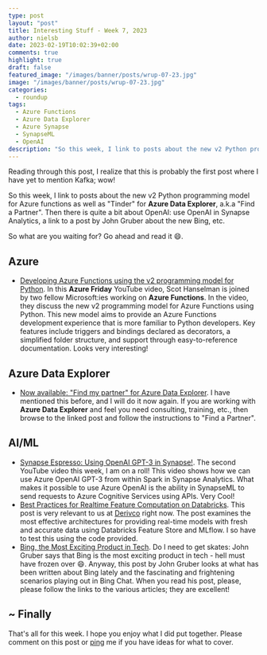 ```yaml
---
type: post
layout: "post"
title: Interesting Stuff - Week 7, 2023
author: nielsb
date: 2023-02-19T10:02:39+02:00
comments: true
highlight: true
draft: false
featured_image: "/images/banner/posts/wrup-07-23.jpg"
image: "/images/banner/posts/wrup-07-23.jpg"
categories:
  - roundup
tags:
  - Azure Functions
  - Azure Data Explorer
  - Azure Synapse
  - SynapseML
  - OpenAI
description: "So this week, I link to posts about the new v2 Python programming model for Azure functions as well as 'Tinder' for Azure Data Explorer, a.k.a 'Find a Partner'. Then there is quite a bit about OpenAI: use OpenAI in Synapse Analytics, a link to a post by John Gruber about the new Bing, etc."
---
```


Reading through this post, I realize that this is probably the first post where I have yet to mention Kafka; wow!

So this week, I link to posts about the new v2 Python programming model for Azure functions as well as "Tinder" for **Azure Data Explorer**, a.k.a "Find a Partner". Then there is quite a bit about OpenAI: use OpenAI in Synapse Analytics, a link to a post by John Gruber about the new Bing, etc.

So what are you waiting for? Go ahead and read it :smile:.

<!--more-->

## Azure

* [Developing Azure Functions using the v2 programming model for Python][1]. In this **Azure Friday** YouTube video, Scot Hanselman is joined by two fellow Microsoft:ies working on **Azure Functions**. In the video, they discuss the new v2 programming model for Azure Functions using Python. This new model aims to provide an Azure Functions development experience that is more familiar to Python developers. Key features include triggers and bindings declared as decorators, a simplified folder structure, and support through easy-to-reference documentation. Looks very interesting!

## Azure Data Explorer

* [Now available: "Find my partner" for Azure Data Explorer][2]. I have mentioned this before, and I will do it now again. If you are working with **Azure Data Explorer** and feel you need consulting, training, etc., then browse to the linked post and follow the instructions to "Find a Partner".

## AI/ML

* [Synapse Espresso: Using OpenAI GPT-3 in Synapse!][3]. The second YouTube video this week, I am on a roll! This video shows how we can use Azure OpenAI GPT-3 from within Spark in Synapse Analytics. What makes it possible to use Azure OpenAI is the ability in SynapseML to send requests to Azure Cognitive Services using APIs. Very Cool!
* [Best Practices for Realtime Feature Computation on Databricks][4]. This post is very relevant to us at [Derivco](/derivco) right now. The post examines the most effective architectures for providing real-time models with fresh and accurate data using Databricks Feature Store and MLflow. I so have to test this using the code provided.
* [Bing, the Most Exciting Product in Tech][5]. Do I need to get skates: John Gruber says that Bing is the most exciting product in tech - hell must have frozen over :smile:. Anyway, this post by John Gruber looks at what has been written about Bing lately and the fascinating and frightening scenarios playing out in Bing Chat. When you read his post, please, please follow the links to the various articles; they are excellent! 

## ~ Finally

That's all for this week. I hope you enjoy what I did put together. Please comment on this post or [ping][ma] me if you have ideas for what to cover.

[ma]: mailto:niels.it.berglund@gmail.com
[mp]: https://blog.acolyer.org
[iq]: https://www.infoq.com/
[ew]: http://sqlonice.com/
[re]: http://blog.revolutionanalytics.com
[sqsk]: https://www.sqlskills.com
[mdaveyblog]: https://mdavey.wordpress.com/
[charlblog]: https://charlla.com/

[jovpop]: https://twitter.com/JovanPop_MSFT
[bobw]: https://twitter.com/bobwardms
[revod]: https://twitter.com/revodavid
[lonny]: https://twitter.com/sqL_handLe
[ewtw]: https://twitter.com/sqlOnIce
[buckw]: https://twitter.com/BuckWoodyMSFT
[mattw]: https://twitter.com/matthewwarren
[murba]: https://twitter.com/muratdemirbas
[daveda]: https://twitter.com/davidthecoder
[adcol]: https://twitter.com/adriancolyer
[jesrod]: https://twitter.com/jrdothoughts
[tomaz]: https://twitter.com/tomaz_tsql
[dataart]: https://twitter.com/dataartisans
[luis]: https://twitter.com/luis_de_sousa
[benstop]: https://twitter.com/benstopford
[conflu]: https://twitter.com/confluentinc
[tylert]: https://twitter.com/tyler_treat
[andrewng]: https://twitter.com/AndrewYNg
[lawr]: https://twitter.com/bytezn
[jue]: https://twitter.com/b0rk
[yan]: https://twitter.com/theburningmonk
[danny]: https://twitter.com/g9yuayon
[rmoff]: https://twitter.com/rmoff
[ryansw]: https://twitter.com/ryanswanstrom
[pabloc]: https://twitter.com/pabloc_ds
[mklep]: https://twitter.com/martinkl
[mdavey]: https://twitter.com/matt_davey
[jboner]: https://twitter.com/jboner
[joeduff]: https://twitter.com/funcOfJoe
[charl]: https://twitter.com/charllamprecht
[dbricks]: https://twitter.com/databricks
[adsit]: https://twitter.com/SitnikAdam
[vicky]: https://twitter.com/vickyharp
[dscentral]: https://twitter.com/DataScienceCtrl
[natemc]: https://twitter.com/natemcmaster
[ads]: https://twitter.com/azuredatastudio
[travw]: https://twitter.com/radtravis
[emilk]: https://twitter.com/IsTheArchitect
[netflx]: https://netflixtechblog.com/

[1]: https://youtu.be/KARieaWBxuk
[2]: https://azure.microsoft.com/en-us/updates/adx-find-my-partner/?
[3]: https://youtu.be/Qs6hspyTBz8
[4]: https://www.databricks.com/blog/2023/02/16/best-practices-realtime-feature-computation-databricks.html
[5]: https://daringfireball.net/2023/02/bing_the_most_exciting_product_in_tech
